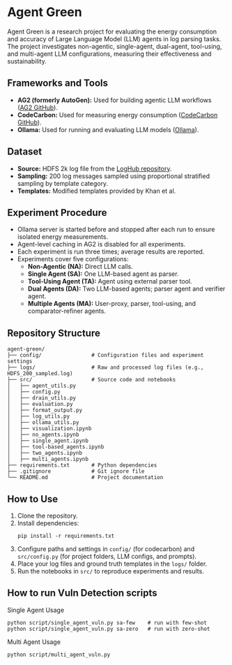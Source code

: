 # Agent Green

Agent Green is a research project for evaluating the energy consumption and accuracy of Large Language Model (LLM) agents in log parsing tasks. The project investigates non-agentic, single-agent, dual-agent, tool-using, and multi-agent LLM configurations, measuring their effectiveness and sustainability.

## Frameworks and Tools

- **AG2 (formerly AutoGen):** Used for building agentic LLM workflows ([AG2 GitHub](https://github.com/ag2ai/ag2)).
- **CodeCarbon:** Used for measuring energy consumption ([CodeCarbon GitHub](https://github.com/mlco2/codecarbon)).
- **Ollama:** Used for running and evaluating LLM models ([Ollama](https://ollama.com/)).

## Dataset

- **Source:** HDFS 2k log file from the [LogHub repository](https://github.com/logpai/loghub).
- **Sampling:** 200 log messages sampled using proportional stratified sampling by template category.
- **Templates:** Modified templates provided by Khan et al.

## Experiment Procedure

- Ollama server is started before and stopped after each run to ensure isolated energy measurements.
- Agent-level caching in AG2 is disabled for all experiments.
- Each experiment is run three times; average results are reported.
- Experiments cover five configurations:
  - **Non-Agentic (NA):** Direct LLM calls.
  - **Single Agent (SA):** One LLM-based agent as parser.
  - **Tool-Using Agent (TA):** Agent using external parser tool.
  - **Dual Agents (DA):** Two LLM-based agents; parser agent and verifier agent.
  - **Multiple Agents (MA):** User-proxy, parser, tool-using, and comparator-refiner agents.

## Repository Structure

```
agent-green/
├── config/                # Configuration files and experiment settings
├── logs/                  # Raw and processed log files (e.g., HDFS_200_sampled.log)
├── src/                   # Source code and notebooks
│   ├── agent_utils.py
│   ├── config.py
│   ├── drain_utils.py
│   ├── evaluation.py
│   ├── format_output.py
│   ├── log_utils.py
│   ├── ollama_utils.py
│   ├── visualization.ipynb
│   ├── no_agents.ipynb
│   ├── single_agent.ipynb
│   ├── tool-based_agents.ipynb
│   ├── two_agents.ipynb
│   ├── multi_agents.ipynb
├── requirements.txt       # Python dependencies
├── .gitignore             # Git ignore file
└── README.md              # Project documentation
```

## How to Use

1. Clone the repository.
2. Install dependencies:  
   ```
   pip install -r requirements.txt
   ```
3. Configure paths and settings in `config/` (for codecarbon) and `src/config.py` (for project folders, LLM configs, and prompts).
4. Place your log files and ground truth templates in the `logs/` folder.
5. Run the notebooks in `src/` to reproduce experiments and results.



## How to run Vuln Detection scripts

Single Agent Usage
```
python script/single_agent_vuln.py sa-few    # run with few-shot
python script/single_agent_vuln.py sa-zero   # run with zero-shot

```

Multi Agent Usage
```
python script/multi_agent_vuln.py
```
